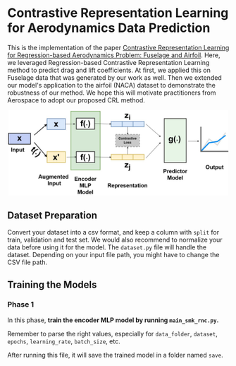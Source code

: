 # Contrastive Representation Learning for Aerodynamics Data Prediction
This is the implementation of the paper [Contrastive Representation Learning for Regression-based Aerodynamics Problem: Fuselage and Airfoil](https://arc.aiaa.org/doi/10.2514/6.2025-0477).
Here, we leveraged Regression-based Contrastive Representation Learning method to predict drag and lift coefficients. 
At first, we applied this on Fuselage data that was generated by our work as well.
Then we extended our model's application to the airfoil (NACA) dataset to demonstrate the robustness of our method.
We hope this will motivate practitioners from Aerospace to adopt our proposed CRL method.

<div align="center">
<img src="figs/framework.jpg" width="500px">
</div>


## Dataset Preparation
Convert your dataset into a csv format, and keep a column with `split` for train, validation and test set. 
We would also recommend to normalize your data before using it for the model. 
The `dataset.py` file will handle the dataset. Depending on your input file path, you might have to change the CSV file path.

## Training the Models

### Phase 1
In this phase, **train the encoder MLP model by running `main_smk_rnc.py`.** 


Remember to parse the right values, especially for `data_folder`, `dataset`, `epochs`, `learning_rate`, `batch_size`, etc.

After running this file, it will save the trained model in a folder named `save`.


